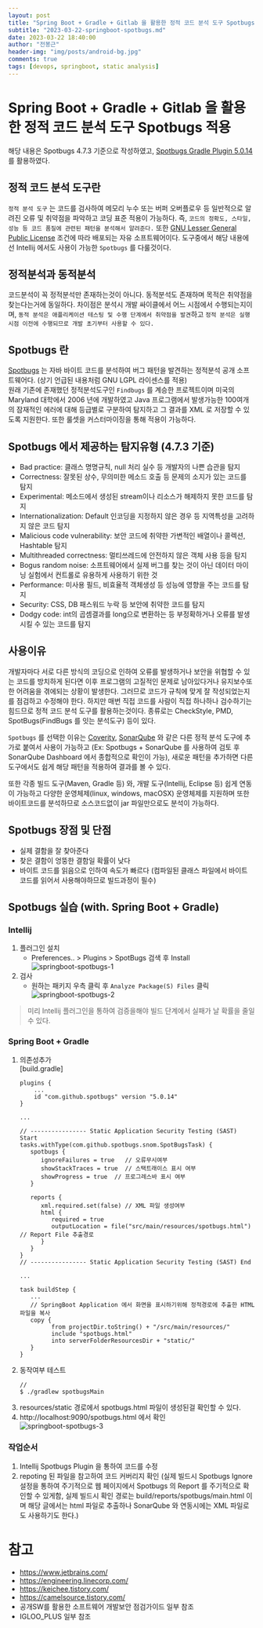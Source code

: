 ```yaml
---
layout: post
title: "Spring Boot + Gradle + Gitlab 을 활용한 정적 코드 분석 도구 Spotbugs 적용"
subtitle: "2023-03-22-springboot-spotbugs.md"
date: 2023-03-22 18:40:00
author: "전봉근"
header-img: "img/posts/android-bg.jpg"
comments: true
tags: [devops, springboot, static analysis]
---
```


# Spring Boot + Gradle + Gitlab 을 활용한 정적 코드 분석 도구 Spotbugs 적용
해당 내용은 Spotbugs 4.7.3 기준으로 작성하였고, [Spotbugs Gradle Plugin 5.0.14](https://github.com/spotbugs/spotbugs-gradle-plugin/blob/master/README.md) 를 활용하였다.    
    

## 정적 코드 분석 도구란
`정적 분석 도구` 는 코드를 검사하여 메모리 누수 또는 버퍼 오버플로우 등 일반적으로 알려진 오류 및 취약점을 파악하고 코딩 표준 적용이 가능하다. 즉, `코드의 정확도, 스타일, 성능 등 코드 품질에 관련된 패턴을 분석해서 알려준다.` 또한 [GNU Lesser General Public License](https://www.gnu.org/licenses/lgpl-3.0.html) 조건에 따라 배포되는 자유 소프트웨어이다. 도구중에서 해당 내용에선 Intellij 에서도 사용이 가능한 `Spotbugs` 를 다룰것이다.  


## 정적분석과 동적분석
코드분석이 꼭 정적분석만 존재하는것이 아니다. 동적분석도 존재하며 목적은 취약점을 찾는다는거에 동일하다. 차이점은 분석시 개발 싸이클에서 어느 시점에서 수행되는지이며, `동적 분석은 애플리케이션 테스팅 및 수행 단계에서 취약점을 발견`하고 `정적 분석은 실행 시점 이전에 수행되므로 개발 초기부터 사용할 수 있다.`


## Spotbugs 란
[Spotbugs](https://spotbugs.github.io/) 는 자바 바이트 코드를 분석하여 버그 패턴을 발견하는 정적분석 공개 소프트웨어다. (상기 언급된 내용처럼 GNU LGPL 라이센스를 적용)    
원래 기존에 존재했던 정적분석도구인 `Findbugs` 를 계승한 프로젝트이며 미국의 Maryland 대학에서 2006 년에 개발하였고 Java 프로그램에서 발생가능한 100여개의 잠재적인 에러에 대해 등급별로 구분하여 탐지하고 그 결과를 XML 로 저장할 수 있도록 지원한다. 또한 룰셋을 커스터마이징을 통해 적용이 가능하다.


## Spotbugs 에서 제공하는 탐지유형 (4.7.3 기준)
- Bad practice: 클래스 명명규칙, null 처리 실수 등 개발자의 나쁜 습관을 탐지
- Correctness: 잘못된 상수, 무의미한 메소드 호출 등 문제의 소지가 있는 코드를 탐지
- Experimental: 메소드에서 생성된 stream이나 리소스가 해제하지 못한 코드를 탐지
- Internationalization: Default 인코딩을 지정하지 않은 경우 등 지역특성을 고려하지 않은 코드 탐지
- Malicious code vulnerability: 보안 코드에 취약한 가변적인 배열이나 콜렉션, Hashtable 탐지
- Multithreaded correctness: 멀티쓰레드에 안전하지 않은 객체 사용 등을 탐지
- Bogus random noise: 소프트웨어에서 실제 버그를 찾는 것이 아닌 데이터 마이닝 실험에서 컨트롤로 유용하게 사용하기 위한 것
- Performance: 미사용 필드, 비효율적 객체생성 등 성능에 영향을 주는 코드를 탐지
- Security: CSS, DB 패스워드 누락 등 보안에 취약한 코드를 탐지
- Dodgy code: int의 곱셈결과를 long으로 변환하는 등 부정확하거나 오류를 발생시킬 수 있는 코드를 탐지


## 사용이유
개발자마다 서로 다른 방식의 코딩으로 인하여 오류를 발생하거나 보안을 위협할 수 있는 코드를 방치하게 된다면 이후 프로그램의 고질적인 문제로 남아있다거나 유지보수또한 어려움을 겪에되는 상황이 발생한다. 그러므로 코드가 규칙에 맞게 잘 작성되었는지를 점검하고 수정해야 한다. 하지만 매번 직접 코드를 사람이 직접 하나하나 검수하기는 힘드므로 정적 코드 분석 도구를 활용하는것이다. 종류로는 CheckStyle, PMD, SpotBugs(FindBugs 를 잇는 분석도구) 등이 있다.     
    
`Spotbugs` 를 선택한 이유는 [Coverity](https://scan.coverity.com/), [SonarQube](https://www.sonarsource.com/products/sonarqube/) 와 같은 다른 정적 분석 도구에 추가로 붙여서 사용이 가능하고 (Ex: Spotbugs + SonarQube 를 사용하여 검토 후 SonarQube Dashboard 에서 종합적으로 확인이 가능), 새로운 패턴을 추가하면 다른 도구에서도 쉽게 해당 패턴을 적용하여 결과를 볼 수 있다.    
     
또한 각종 빌드 도구(Maven, Gradle 등) 와, 개발 도구(Intellij, Eclipse 등) 쉽게 연동이 가능하고 다양한 운영체제(linux, windows, macOSX) 운영체제를 지원하며 또한 바이트코드를 분석하므로 소스코드없이 jar 파일만으로도 분석이 가능하다.      


## Spotbugs 장점 및 단점
- 실제 결함을 잘 찾아준다
- 찾은 결함이 엉뚱한 결함일 확률이 낮다
- 바이트 코드를 읽음으로 인하여 속도가 빠르다 (컴파일된 클래스 파일에서 바이트 코드를 읽어서 사용해야하므로 빌드과정이 필수)


## Spotbugs 실습 (with. Spring Boot + Gradle)
### Intellij
1. 플러그인 설치   
   - Preferences.. > Plugins > SpotBugs 검색 후 Install      
     ![springboot-spotbugs-1](/img/posts/language/java/tool/springboot-spotbugs-1.png)       
2. 검사
   - 원하는 패키지 우측 클릭 후 `Analyze Package(S) Files` 클릭    
     ![springboot-spotbugs-2](/img/posts/language/java/tool/springboot-spotbugs-2.png)       

> 미리 Intellij 플러그인을 통하여 검증을해야 빌드 단계에서 실패가 날 확률을 줄일 수 있다.

### Spring Boot + Gradle
1. 의존성추가    
   [build.gradle]   
   ```
   plugins {
       ...
       id "com.github.spotbugs" version "5.0.14"
   }
   
   ...

   // ---------------- Static Application Security Testing (SAST) Start
   tasks.withType(com.github.spotbugs.snom.SpotBugsTask) {
      spotbugs {
         ignoreFailures = true   // 오류무시여부
         showStackTraces = true  // 스택트래이스 표시 여부
         showProgress = true  // 프로그레스바 표시 여부
      }

      reports {
         xml.required.set(false) // XML 파일 생성여부
         html {
            required = true
            outputLocation = file("src/main/resources/spotbugs.html")   // Report File 추출경로
         }
      }
   }
   // ---------------- Static Application Security Testing (SAST) End

   ...

   task buildStep {
      ...
      // SpringBoot Application 에서 화면을 표시하기위해 정적경로에 추출한 HTML 파일을 복사
      copy {
            from projectDir.toString() + "/src/main/resources/"
            include "spotbugs.html"
            into serverFolderResourcesDir + "static/"         
      }
   }
   ```     
2. 동작여부 테스트     
   ```
   // 
   $ ./gradlew spotbugsMain
   ```   
3. resources/static 경로에서 spotbugs.html 파일이 생성된걸 확인할 수 있다.   
4. http://localhost:9090/spotbugs.html 에서 확인    
   ![springboot-spotbugs-3](/img/posts/language/java/tool/springboot-spotbugs-3.png)       


### 작업순서
1. Intellij Spotbugs Plugin 을 통하여 코드를 수정   
2. repoting 된 파일을 참고하여 코드 커버리지 확인 (실제 빌드시 Spotbugs Ignore 설정을 통하여 주기적으로 웹 페이지에서 Spotbugs 의 Report 를 주기적으로 확인할 수 있게함, 실제 빌드시 확인 경로는 build/reports/spotbugs/main.html 이며 해당 글에서는 html 파일로 추출하나 SonarQube 와 연동시에는 XML 파일로도 사용하기도 한다.)


# 참고
- https://www.jetbrains.com/
- https://engineering.linecorp.com/
- https://keichee.tistory.com/
- https://camelsource.tistory.com/
- 공개SW를 활용한 소프트웨어 개발보안 점검가이드 일부 참조
- IGLOO_PLUS 일부 참조